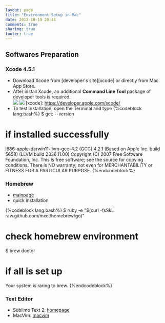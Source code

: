 ```yaml
---
layout: page
title: "Environment Setup in Mac"
date: 2012-10-19 20:44
comments: true
sharing: true
footer: true
---
```


## Softwares Preparation

### Xcode 4.5.1
* Download Xcode from [developer's site][xcode] or directly from Mac App Store.
* After install Xcode, an additional **Command Line Tool** package of developer tools is required.  
![](/note/pic/xcode_clt.png)
![](/note/pic/xcode_dev.png)
[xcode]: https://developer.apple.com/xcode/
* To test installation, open the Terminal and type
{%codeblock lang:bash%}
$ gcc --version
# if installed successfully
i686-apple-darwin11-llvm-gcc-4.2 (GCC) 4.2.1 (Based on Apple Inc. build 5658) (LLVM build 2336.11.00)
Copyright (C) 2007 Free Software Foundation, Inc.
This is free software; see the source for copying conditions.  There is NO
warranty; not even for MERCHANTABILITY or FITNESS FOR A PARTICULAR PURPOSE.
{%endcodeblock%}


### Homebrew
* [mainpage][homebrew]
* quick installation

{%codeblock lang:bash%}
$ ruby -e "$(curl -fsSkL raw.github.com/mxcl/homebrew/go)"
# check homebrew environment
$ brew doctor
# if all is set up
Your system is raring to brew.
{%endcodeblock%}

[homebrew]: http://mxcl.github.com/homebrew/

### Text Editor

* Sublime Text 2: [homepage][sublime2]
* MacVim: [macvim]

[sublime2]: http://www.sublimetext.com/
[macvim]: http://code.google.com/p/macvim/